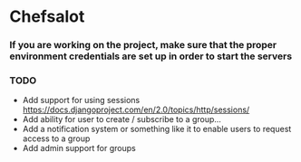 # Chefsalot

### If you are working on the project, make sure that the proper environment credentials are set up in order to start the servers


### TODO 
- Add support for using sessions https://docs.djangoproject.com/en/2.0/topics/http/sessions/
- Add ability for user to create / subscribe to a group...
- Add a notification system or something like it to enable users to request access to a group
- Add admin support for groups
